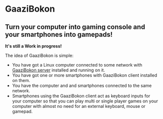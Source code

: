 # GaaziBokon
## Turn your computer into gaming console and your smartphones into gamepads!

**It's still a Work in progress!**

The idea of GaaziBokon is simple:
 - You have got a Linux computer connected to some network with [GaaziBokon server](https://github.com/gaazibokon/gaazibokon_server) installed and running on it.
 - You have got one or more smartphones with GaaziBokon client installed on them.
 - You have the computer and and smartphones connected to the same network.
 - Smartphones using the GaaziBokon client act as keyboard inputs for your computer so that you can play multi or single player games on your computer with almost no need for an external keyboard, mouse or gamepad.
